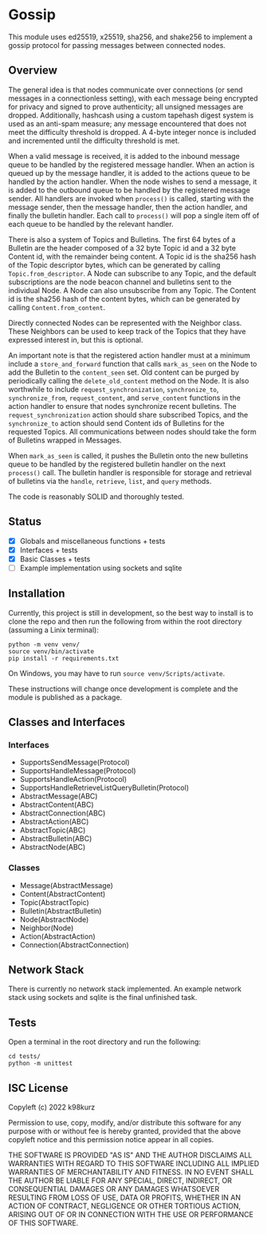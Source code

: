 # Gossip

This module uses ed25519, x25519, sha256, and shake256 to implement a
gossip protocol for passing messages between connected nodes.

## Overview

The general idea is that nodes communicate over connections (or send
messages in a connectionless setting), with each message being encrypted
for privacy and signed to prove authenticity; all unsigned messages are
dropped. Additionally, hashcash using a custom tapehash digest system is
used as an anti-spam measure; any message encountered that does not meet
the difficulty threshold is dropped. A 4-byte integer nonce is included
and incremented until the difficulty threshold is met.

When a valid message is received, it is added to the inbound message
queue to be handled by the registered message handler. When an action is
queued up by the message handler, it is added to the actions queue to be
handled by the action handler. When the node wishes to send a message,
it is added to the outbound queue to be handled by the registered
message sender. All handlers are invoked when `process()` is called,
starting with the message sender, then the message handler, then the
action handler, and finally the bulletin handler. Each call to
`process()` will pop a single item off of each queue to be handled by
the relevant handler.

There is also a system of Topics and Bulletins. The first 64 bytes of a
Bulletin are the header composed of a 32 byte Topic id and a 32 byte
Content id, with the remainder being content. A Topic id is the sha256
hash of the Topic descriptor bytes, which can be generated by calling
`Topic.from_descriptor`. A Node can subscribe to any Topic, and the
default subscriptions are the node beacon channel and bulletins sent to
the individual Node. A Node can also unsubscribe from any Topic. The
Content id is the sha256 hash of the content bytes, which can be
generated by calling `Content.from_content`.

Directly connected Nodes can be represented with the Neighbor class.
These Neighbors can be used to keep track of the Topics that they have
expressed interest in, but this is optional.

An important note is that the registered action handler must at a
minimum include a `store_and_forward` function that calls `mark_as_seen`
on the Node to add the Bulletin to the `content_seen` set. Old content
can be purged by periodically calling the `delete_old_content` method on
the Node. It is also worthwhile to include `request_synchronization`,
`synchronize_to`, `synchronize_from`, `request_content`, and
`serve_content` functions in the action handler to ensure that nodes
synchronize recent bulletins. The `request_synchronization` action
should share subscribed Topics, and the `synchronize_to` action should
send Content ids of Bulletins for the requested Topics. All
communications between nodes should take the form of Bulletins wrapped
in Messages.

When `mark_as_seen` is called, it pushes the Bulletin onto the new
bulletins queue to be handled by the registered bulletin handler on the
next `process()` call. The bulletin handler is responsible for storage
and retrieval of bulletins via the `handle`, `retrieve`, `list`, and
`query` methods.

The code is reasonably SOLID and thoroughly tested.

## Status

- [x] Globals and miscellaneous functions + tests
- [x] Interfaces + tests
- [x] Basic Classes + tests
- [ ] Example implementation using sockets and sqlite

## Installation

Currently, this project is still in development, so the best way to install is
to clone the repo and then run the following from within the root directory
(assuming a Linix terminal):

```
python -m venv venv/
source venv/bin/activate
pip install -r requirements.txt
```

On Windows, you may have to run `source venv/Scripts/activate`.

These instructions will change once development is complete and the module is
published as a package.

## Classes and Interfaces

### Interfaces

- SupportsSendMessage(Protocol)
- SupportsHandleMessage(Protocol)
- SupportsHandleAction(Protocol)
- SupportsHandleRetrieveListQueryBulletin(Protocol)
- AbstractMessage(ABC)
- AbstractContent(ABC)
- AbstractConnection(ABC)
- AbstractAction(ABC)
- AbstractTopic(ABC)
- AbstractBulletin(ABC)
- AbstractNode(ABC)

### Classes

- Message(AbstractMessage)
- Content(AbstractContent)
- Topic(AbstractTopic)
- Bulletin(AbstractBulletin)
- Node(AbstractNode)
- Neighbor(Node)
- Action(AbstractAction)
- Connection(AbstractConnection)


## Network Stack

There is currently no network stack implemented. An example network
stack using sockets and sqlite is the final unfinished task.

## Tests

Open a terminal in the root directory and run the following:

```
cd tests/
python -m unittest
```

## ISC License

Copyleft (c) 2022 k98kurz

Permission to use, copy, modify, and/or distribute this software
for any purpose with or without fee is hereby granted, provided
that the above copyleft notice and this permission notice appear in
all copies.

THE SOFTWARE IS PROVIDED "AS IS" AND THE AUTHOR DISCLAIMS ALL
WARRANTIES WITH REGARD TO THIS SOFTWARE INCLUDING ALL IMPLIED
WARRANTIES OF MERCHANTABILITY AND FITNESS. IN NO EVENT SHALL THE
AUTHOR BE LIABLE FOR ANY SPECIAL, DIRECT, INDIRECT, OR
CONSEQUENTIAL DAMAGES OR ANY DAMAGES WHATSOEVER RESULTING FROM LOSS
OF USE, DATA OR PROFITS, WHETHER IN AN ACTION OF CONTRACT,
NEGLIGENCE OR OTHER TORTIOUS ACTION, ARISING OUT OF OR IN
CONNECTION WITH THE USE OR PERFORMANCE OF THIS SOFTWARE.
